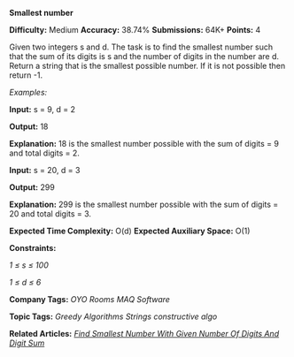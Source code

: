 **Smallest number**

**Difficulty:** Medium  **Accuracy:** 38.74%    **Submissions:** 64K+   **Points:** 4

Given two integers s and d. The task is to find the smallest number such that the sum of its digits is s and the number of digits in the number are d. Return a string that is the smallest possible number. If it is not possible then return -1.

*Examples:*

**Input:** s = 9, d = 2

**Output:** 18 

**Explanation:** 18 is the smallest number possible with the sum of digits = 9 and total digits = 2.

**Input:** s = 20, d = 3 

**Output:** 299 

**Explanation:** 299 is the smallest number possible with the sum of digits = 20 and total digits = 3.

**Expected Time Complexity:** O(d)
**Expected Auxiliary Space:** O(1)

**Constraints:**

*1 ≤ s ≤ 100*

*1 ≤ d ≤ 6*

**Company Tags:**
*OYO Rooms   MAQ Software*

**Topic Tags:**
*Greedy  Algorithms  Strings constructive algo*

**Related Articles:**
[*Find Smallest Number With Given Number Of Digits And Digit Sum*](https://www.geeksforgeeks.org/find-smallest-number-with-given-number-of-digits-and-digit-sum/)